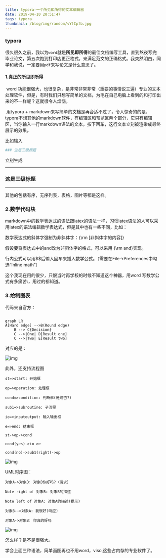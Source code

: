```yaml
---
title: typora-一个所见即所得的文本编辑器
date: 2019-04-10 20:51:47
tags: typora
thumbnail: /blog/img/random/vYfCpfb.jpg
---
```


### typora

​	很久很久之前，我以为`word`就是**所见即所得**的最佳文档编写工具，直到熬夜写完毕业论文，第五次跑到打印店更正格式，来满足范文的正确格式。我突然明白，同学和我说，一定要用`pdf`来写论文是什么意思了。

#### 1.真正的所见即所得



​	word 功能很强大，也很复杂，是非常非常非常（重要的事情说三遍）专业的文本处理软件，但是，有时我们只想写简单的文档，为毛在自己电脑上看到的和打印出来的不一样呢？这就很令人烦恼。

​	用typora + markdown来写简单的文档是再合适不过了，令人惊奇的的是，typora不想其他的markdown软件，有编辑区和预览区两个部分，它只有编辑区，当你输入一行markdown语法的文本，按下回车，这行文本立刻被渲染成最终展示的效果。

比如输入  

```sh
### 这是三级标题
```

立刻生成

------



### 这是三级标题

------



其他的包括有序，无序列表，表格，图片等都是这样。



### 2.数学代码块

​	markdown中的数学表达式的语法跟latex的语法一样，习惯latex语法的人可以采用latex的语法编辑数学表达式，但是其中也有一些不同，比如：

数学表达式的斜体字强制为非斜体字：{\rm [非斜体字的内容]}

假设要将表达式中的and改为非斜体字的格式，可以采用 {\rm and}实现。

行内公式可以用$$后输入回车来插入数学公式。（需要在File->Preferences中勾选“Inline math”）

这个我现在用的很少，只恨当时再学校的时候不知道这个神器，用word 写数学公式有多痛苦:，用过的都知道。

### 3.绘制图表

代码来自官方：

```shell

graph LR
A[Hard edge] -->B(Round edge)
    B --> C{Decision}
    C -->|One| D[Result one]
    C -->|Two| E[Result two]

```

对应的是：

![img](https://wx4.sinaimg.cn/mw1024/bca3c023gy1g1xv6mmn64j20wm07sjrb.jpg)

此外，还支持流程图

```shell
st=>start: 开始框

op=>operation: 处理框

cond=>condition: 判断框(是或否?)

sub1=>subroutine: 子流程

io=>inputoutput: 输入输出框

e=>end: 结束框

st->op->cond

cond(yes)->io->e

cond(no)->sub1(right)->op
```

![img](https://wx3.sinaimg.cn/mw1024/bca3c023gy1g1xv6mhti3j20wn0hrjrk.jpg)

UML时序图：

```/shell
对象A->对象B: 对象B你好吗?（请求）

Note right of 对象B: 对象B的描述

Note left of 对象A: 对象A的描述(提示)

对象B-->对象A: 我很好(响应)

对象A->对象B: 你真的好吗
```



![img](https://wx1.sinaimg.cn/mw1024/bca3c023gy1g1xv6mhnjkj20wk0b60ss.jpg)



怎么样？是不是很强大。



学会上面三种语法，简单画图再也不用word，viso,这些占内存的专业软件了。

